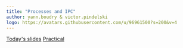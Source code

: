 ```yaml
---
title: "Processes and IPC"
author: yann.boudry & victor.pindelski
logo: https://avatars.githubusercontent.com/u/96961500?s=200&v=4
---
```


[Today's slides](C_UNIX_Workshop_Processes_and_IPC.pdf)
[Practical](exercice.md)
